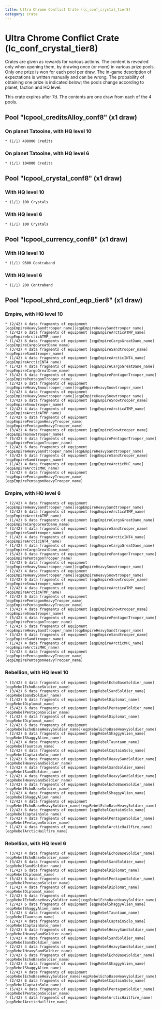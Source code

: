 ```yaml
---
title: Ultra Chrome Conflict Crate (lc_conf_crystal_tier8)
category: crate
---
```


# Ultra Chrome Conflict Crate (lc_conf_crystal_tier8)

Crates are given as rewards for various actions. The content is revealed only when opening them, by drawing once (or more) in various prize pools. Only one prize is won for each pool per draw. The in-game description of expectations is written manually and can be wrong. The probability of obtaining one prize is indicated below; the pools change according to planet, faction and HQ level.

This crate expires after 7d. The contents are one draw from each of the 4 pools.

## Pool "lcpool_creditsAlloy_conf8" (x1 draw)

### On planet Tatooine, with HQ level 10

    * (1/1) 480000 Credits

### On planet Tatooine, with HQ level 6

    * (1/1) 104000 Credits

## Pool "lcpool_crystal_conf8" (x1 draw)

### With HQ level 10

    * (1/1) 100 Crystals

### With HQ level 6

    * (1/1) 100 Crystals

## Pool "lcpool_currency_conf8" (x1 draw)

### With HQ level 10

    * (1/1) 9500 Contraband

### With HQ level 6

    * (1/1) 200 Contraband

## Pool "lcpool_shrd_conf_eqp_tier8" (x1 draw)

### Empire, with HQ level 10

    * (2/42) 4 data fragments of equipment [eqpEmpireHeavySandtrooper_name](eqpEmpireHeavySandtrooper_name)
    * (2/42) 6 data fragments of equipment [eqpEmpireArcticATMP_name](eqpEmpireArcticATMP_name)
    * (1/42) 6 data fragments of equipment [eqpEmpireCargoGreatDane_name](eqpEmpireCargoGreatDane_name)
    * (3/42) 4 data fragments of equipment [eqpEmpireSandtrooper_name](eqpEmpireSandtrooper_name)
    * (1/42) 4 data fragments of equipment [eqpEmpireArcticINT4_name](eqpEmpireArcticINT4_name)
    * (1/42) 4 data fragments of equipment [eqpEmpireCargoGreatDane_name](eqpEmpireCargoGreatDane_name)
    * (5/42) 6 data fragments of equipment [eqpEmpirePentagonTrooper_name](eqpEmpirePentagonTrooper_name)
    * (2/42) 6 data fragments of equipment [eqpEmpireHeavySnowtrooper_name](eqpEmpireHeavySnowtrooper_name)
    * (2/42) 4 data fragments of equipment [eqpEmpireHeavySnowtrooper_name](eqpEmpireHeavySnowtrooper_name)
    * (3/42) 6 data fragments of equipment [eqpEmpireSnowtrooper_name](eqpEmpireSnowtrooper_name)
    * (2/42) 4 data fragments of equipment [eqpEmpireArcticATMP_name](eqpEmpireArcticATMP_name)
    * (2/42) 6 data fragments of equipment [eqpEmpirePentagonHeavyTrooper_name](eqpEmpirePentagonHeavyTrooper_name)
    * (3/42) 4 data fragments of equipment [eqpEmpireSnowtrooper_name](eqpEmpireSnowtrooper_name)
    * (5/42) 4 data fragments of equipment [eqpEmpirePentagonTrooper_name](eqpEmpirePentagonTrooper_name)
    * (2/42) 6 data fragments of equipment [eqpEmpireHeavySandtrooper_name](eqpEmpireHeavySandtrooper_name)
    * (3/42) 6 data fragments of equipment [eqpEmpireSandtrooper_name](eqpEmpireSandtrooper_name)
    * (1/42) 4 data fragments of equipment [eqpEmpireArcticMHC_name](eqpEmpireArcticMHC_name)
    * (2/42) 4 data fragments of equipment [eqpEmpirePentagonHeavyTrooper_name](eqpEmpirePentagonHeavyTrooper_name)

### Empire, with HQ level 6

    * (2/42) 4 data fragments of equipment [eqpEmpireHeavySandtrooper_name](eqpEmpireHeavySandtrooper_name)
    * (2/42) 6 data fragments of equipment [eqpEmpireArcticATMP_name](eqpEmpireArcticATMP_name)
    * (1/42) 6 data fragments of equipment [eqpEmpireCargoGreatDane_name](eqpEmpireCargoGreatDane_name)
    * (3/42) 4 data fragments of equipment [eqpEmpireSandtrooper_name](eqpEmpireSandtrooper_name)
    * (1/42) 4 data fragments of equipment [eqpEmpireArcticINT4_name](eqpEmpireArcticINT4_name)
    * (1/42) 4 data fragments of equipment [eqpEmpireCargoGreatDane_name](eqpEmpireCargoGreatDane_name)
    * (5/42) 6 data fragments of equipment [eqpEmpirePentagonTrooper_name](eqpEmpirePentagonTrooper_name)
    * (2/42) 6 data fragments of equipment [eqpEmpireHeavySnowtrooper_name](eqpEmpireHeavySnowtrooper_name)
    * (2/42) 4 data fragments of equipment [eqpEmpireHeavySnowtrooper_name](eqpEmpireHeavySnowtrooper_name)
    * (3/42) 6 data fragments of equipment [eqpEmpireSnowtrooper_name](eqpEmpireSnowtrooper_name)
    * (2/42) 4 data fragments of equipment [eqpEmpireArcticATMP_name](eqpEmpireArcticATMP_name)
    * (2/42) 6 data fragments of equipment [eqpEmpirePentagonHeavyTrooper_name](eqpEmpirePentagonHeavyTrooper_name)
    * (3/42) 4 data fragments of equipment [eqpEmpireSnowtrooper_name](eqpEmpireSnowtrooper_name)
    * (5/42) 4 data fragments of equipment [eqpEmpirePentagonTrooper_name](eqpEmpirePentagonTrooper_name)
    * (2/42) 6 data fragments of equipment [eqpEmpireHeavySandtrooper_name](eqpEmpireHeavySandtrooper_name)
    * (3/42) 6 data fragments of equipment [eqpEmpireSandtrooper_name](eqpEmpireSandtrooper_name)
    * (1/42) 4 data fragments of equipment [eqpEmpireArcticMHC_name](eqpEmpireArcticMHC_name)
    * (2/42) 4 data fragments of equipment [eqpEmpirePentagonHeavyTrooper_name](eqpEmpirePentagonHeavyTrooper_name)

### Rebellion, with HQ level 10

    * (3/42) 4 data fragments of equipment [eqpRebelEchoBaseSoldier_name](eqpRebelEchoBaseSoldier_name)
    * (3/42) 6 data fragments of equipment [eqpRebelSandSoldier_name](eqpRebelSandSoldier_name)
    * (1/42) 6 data fragments of equipment [eqpRebelDiplomat_name](eqpRebelDiplomat_name)
    * (5/42) 6 data fragments of equipment [eqpRebelPentagonSoldier_name](eqpRebelPentagonSoldier_name)
    * (1/42) 4 data fragments of equipment [eqpRebelDiplomat_name](eqpRebelDiplomat_name)
    * (2/42) 6 data fragments of equipment [eqpRebelEchoBaseHeavySoldier_name](eqpRebelEchoBaseHeavySoldier_name)
    * (2/42) 6 data fragments of equipment [eqpRebelShaggyAlien_name](eqpRebelShaggyAlien_name)
    * (1/42) 4 data fragments of equipment [eqpRebelTauntaun_name](eqpRebelTauntaun_name)
    * (2/42) 4 data fragments of equipment [eqpRebelCaptainSolo_name](eqpRebelCaptainSolo_name)
    * (2/42) 6 data fragments of equipment [eqpRebelHeavySandSoldier_name](eqpRebelHeavySandSoldier_name)
    * (3/42) 4 data fragments of equipment [eqpRebelSandSoldier_name](eqpRebelSandSoldier_name)
    * (2/42) 4 data fragments of equipment [eqpRebelHeavySandSoldier_name](eqpRebelHeavySandSoldier_name)
    * (3/42) 6 data fragments of equipment [eqpRebelEchoBaseSoldier_name](eqpRebelEchoBaseSoldier_name)
    * (2/42) 4 data fragments of equipment [eqpRebelShaggyAlien_name](eqpRebelShaggyAlien_name)
    * (2/42) 4 data fragments of equipment [eqpRebelEchoBaseHeavySoldier_name](eqpRebelEchoBaseHeavySoldier_name)
    * (2/42) 6 data fragments of equipment [eqpRebelCaptainSolo_name](eqpRebelCaptainSolo_name)
    * (5/42) 4 data fragments of equipment [eqpRebelPentagonSoldier_name](eqpRebelPentagonSoldier_name)
    * (1/42) 4 data fragments of equipment [eqpRebelArcticHailfire_name](eqpRebelArcticHailfire_name)

### Rebellion, with HQ level 6

    * (3/42) 4 data fragments of equipment [eqpRebelEchoBaseSoldier_name](eqpRebelEchoBaseSoldier_name)
    * (3/42) 6 data fragments of equipment [eqpRebelSandSoldier_name](eqpRebelSandSoldier_name)
    * (1/42) 6 data fragments of equipment [eqpRebelDiplomat_name](eqpRebelDiplomat_name)
    * (5/42) 6 data fragments of equipment [eqpRebelPentagonSoldier_name](eqpRebelPentagonSoldier_name)
    * (1/42) 4 data fragments of equipment [eqpRebelDiplomat_name](eqpRebelDiplomat_name)
    * (2/42) 6 data fragments of equipment [eqpRebelEchoBaseHeavySoldier_name](eqpRebelEchoBaseHeavySoldier_name)
    * (2/42) 6 data fragments of equipment [eqpRebelShaggyAlien_name](eqpRebelShaggyAlien_name)
    * (1/42) 4 data fragments of equipment [eqpRebelTauntaun_name](eqpRebelTauntaun_name)
    * (2/42) 4 data fragments of equipment [eqpRebelCaptainSolo_name](eqpRebelCaptainSolo_name)
    * (2/42) 6 data fragments of equipment [eqpRebelHeavySandSoldier_name](eqpRebelHeavySandSoldier_name)
    * (3/42) 4 data fragments of equipment [eqpRebelSandSoldier_name](eqpRebelSandSoldier_name)
    * (2/42) 4 data fragments of equipment [eqpRebelHeavySandSoldier_name](eqpRebelHeavySandSoldier_name)
    * (3/42) 6 data fragments of equipment [eqpRebelEchoBaseSoldier_name](eqpRebelEchoBaseSoldier_name)
    * (2/42) 4 data fragments of equipment [eqpRebelShaggyAlien_name](eqpRebelShaggyAlien_name)
    * (2/42) 4 data fragments of equipment [eqpRebelEchoBaseHeavySoldier_name](eqpRebelEchoBaseHeavySoldier_name)
    * (2/42) 6 data fragments of equipment [eqpRebelCaptainSolo_name](eqpRebelCaptainSolo_name)
    * (5/42) 4 data fragments of equipment [eqpRebelPentagonSoldier_name](eqpRebelPentagonSoldier_name)
    * (1/42) 4 data fragments of equipment [eqpRebelArcticHailfire_name](eqpRebelArcticHailfire_name)